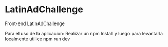 # LatinAdChallenge
Front-end LatinAdChallenge

Para el uso de la aplicacion: Realizar un npm Install y luego para levantarla localmente utilice npm run dev
